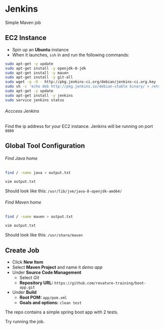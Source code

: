# Jenkins
Simple Maven job

## EC2 Instance
* Spin up an **Ubuntu** instance
* When it launches, `ssh` in and run the following commands:

```sh
sudo apt-get -y update
sudo apt-get install -y openjdk-8-jdk
sudo apt-get install -y maven
sudo apt-get install -y git-all
sudo wget -q -O - http://pkg.jenkins-ci.org/debian/jenkins-ci.org.key | sudo apt-key add -
sudo sh -c 'echo deb http://pkg.jenkins.io/debian-stable binary/ > /etc/apt/sources.list.d/jenkins.list'
sudo apt-get -y update
sudo apt-get install -y jenkins
sudo service jenkins status
```

###### Acccess Jenkins
Find the ip address for your EC2 instance.  Jenkins will be running on port `8080`


## Global Tool Configuration

###### Find Java home

```sh
find / -name java > output.txt
```

```sh
vim output.txt
```

Should look like this: `/usr/lib/jvm/java-8-openjdk-amd64/`

###### Find Maven home

```sh
find / -name maven > output.txt
```

```sh
vim output.txt
```

Should look like this: `/usr/share/maven`


## Create Job
* Click **New Item**
* Select **Maven Project** and name it *demo app*
* Under **Source Code Management**
  * Select *Git*
  * **Repository URL:** `https://github.com/revature-training/boot-app.git`
* Under **Build**
  * **Root POM:** `app/pom.xml`
  * **Goals and options:** `clean test`

The repo contains a simple spring boot app with 2 tests.

Try running the job.
